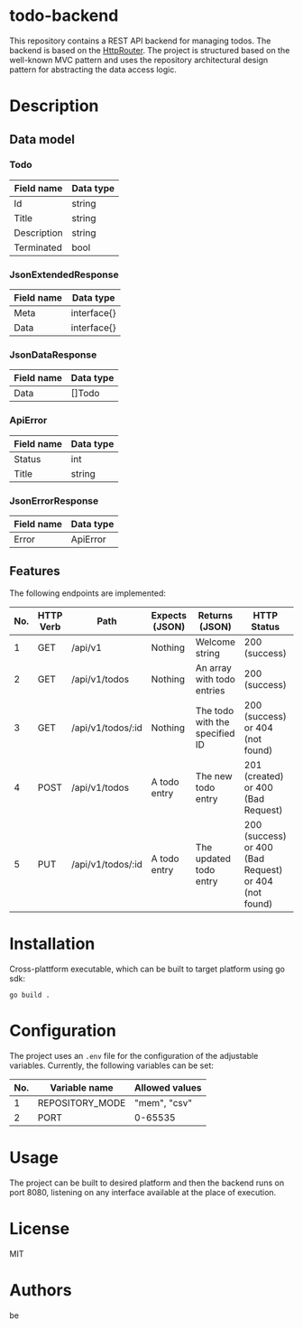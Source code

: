 # todo-backend
This repository contains a REST API backend for managing todos. The backend is based on the [HttpRouter](https://github.com/julienschmidt/httprouter). The project is structured based on the well-known MVC pattern and uses the repository architectural design pattern for abstracting the data access logic.

# Description
## Data model
### Todo
| Field name  | Data type |
|-------------|-----------|
| Id          | string    |
| Title       | string    |
| Description | string    |
| Terminated  | bool      |

### JsonExtendedResponse
| Field name | Data type   |
|------------|-------------|
| Meta       | interface{} |
| Data       | interface{} |

### JsonDataResponse
| Field name | Data type |
|------------|-----------|
| Data       | []Todo    |

### ApiError
| Field name | Data type |
|------------|-----------|
| Status     | int       |
| Title      | string    |

### JsonErrorResponse
| Field name  | Data type |
|-------------|-----------|
| Error       | ApiError  |

## Features
The following endpoints are implemented:

| No. | HTTP Verb | Path              | Expects (JSON) | Returns (JSON)                 | HTTP Status                                           | Description         |
|-----|-----------|-------------------|----------------|--------------------------------|-------------------------------------------------------|---------------------|
| 1   | GET       | /api/v1           | Nothing        | Welcome string                 | 200 (success)                                         | Welcome string      |
| 2   | GET       | /api/v1/todos     | Nothing        | An array with todo entries     | 200 (success)                                         | Get a list of todos |
| 3   | GET       | /api/v1/todos/:id | Nothing        | The todo with the specified ID | 200 (success) or 404 (not found)                      | Get todo by ID      |
| 4   | POST      | /api/v1/todos     | A todo entry   | The new todo entry             | 201 (created) or 400 (Bad Request)                    | Create new todo     |
| 5   | PUT       | /api/v1/todos/:id | A todo entry   | The updated todo entry         | 200 (success) or 400 (Bad Request) or 404 (not found) | Update todo by ID   |

# Installation
Cross-plattform executable, which can be built to target platform using go sdk:
````
go build .
````

# Configuration
The project uses an `.env` file for the configuration of the adjustable variables.
Currently, the following variables can be set:

| No. | Variable name   | Allowed values |
|-----|-----------------|----------------|
| 1   | REPOSITORY_MODE | "mem", "csv"   |
| 2   | PORT            | 0-65535        |

# Usage
The project can be built to desired platform and then the backend runs on port 8080, listening on any interface available at the place of execution.

# License
MIT

# Authors
be